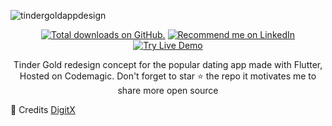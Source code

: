 ![tindergoldappdesign](https://user-images.githubusercontent.com/55942632/73542795-85756f00-445b-11ea-8aa9-913ec2075f53.png)

<p align="center">
  <a href="https://twitter.com/Theindianappguy">
    <img src="https://img.shields.io/github/stars/theindianappguy/TinderGoldRedesign?style=for-the-badge" alt="Total downloads on GitHub." /></a>
<a href="https://www.linkedin.com/in/lamsanskar/">
    <img src="https://img.shields.io/badge/Support-Recommed%2FEndorse%20me%20on%20Linkedin-yellow?style=for-the-badge&logo=linkedin" alt="Recommend me on LinkedIn" /></a>

<a href="https://tindergoldredesign.codemagic.app">
    <img src="https://img.shields.io/badge/Flutter%20Web-Live%20Demo-green?style=for-the-badge&logo=flutter" alt="Try Live Demo" /></a>
</p>

<p align= "center">
Tinder Gold redesign concept for the popular dating app made with Flutter, Hosted on Codemagic. Don't forget to star ⭐ the repo it motivates me to share more open source
</p>

🙏 Credits
[DigitX](https://www.behance.net/gallery/80061363/Social-media-DIGITX)

